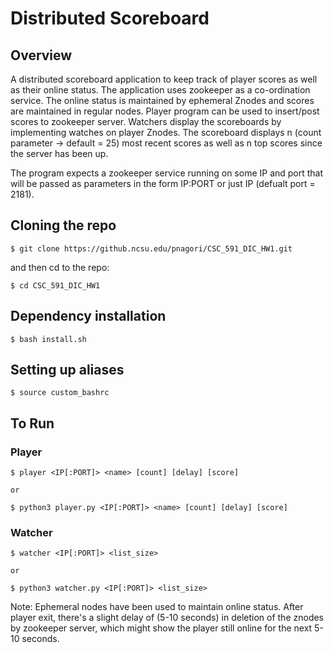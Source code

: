 # Distributed Scoreboard
## Overview

A distributed scoreboard application to keep track of player scores as well as their online status. The application uses zookeeper as a co-ordination service. The online status is maintained by ephemeral Znodes and scores are maintained in regular nodes. Player program can be used to insert/post scores to zookeeper server. Watchers display the scoreboards by implementing watches on player Znodes. The scoreboard displays n (count parameter -> default = 25) most recent scores as well as n top scores since the server has been up. 

The program expects a zookeeper service running on some IP and port that will be passed as parameters in the form IP:PORT or just IP (defualt port = 2181).

## Cloning the repo

    $ git clone https://github.ncsu.edu/pnagori/CSC_591_DIC_HW1.git

and then cd to the repo:

    $ cd CSC_591_DIC_HW1

## Dependency installation

    $ bash install.sh

## Setting up aliases

    $ source custom_bashrc

## To Run

### Player
    
    $ player <IP[:PORT]> <name> [count] [delay] [score]
   
    or
   
    $ python3 player.py <IP[:PORT]> <name> [count] [delay] [score]
    
### Watcher

    $ watcher <IP[:PORT]> <list_size>
    
    or
    
    $ python3 watcher.py <IP[:PORT]> <list_size>

Note: Ephemeral nodes have been used to maintain online status. After player exit, there's a slight delay of (5-10 seconds) in deletion of the znodes by zookeeper server, which might show the player still online for the next 5-10 seconds.
